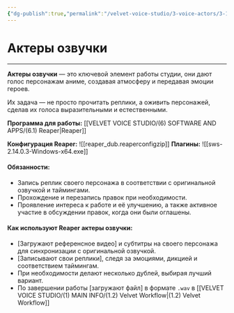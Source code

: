 ```yaml
---
{"dg-publish":true,"permalink":"/velvet-voice-studio/3-voice-actors/3-1-voice-actors/"}
---
```


# Актеры озвучки
- - -
**Актеры озвучки** — это ключевой элемент работы студии, они дают голос персонажам аниме, создавая атмосферу и передавая эмоции героев. 

Их задача — не просто прочитать реплики, а оживить персонажей, сделав их голоса выразительными и естественными. 

**Программа для работы:** [[VELVET VOICE STUDIO/(6) SOFTWARE AND APPS/(6.1) Reaper\|Reaper]]

**Конфигурация Reaper:** ![[reaper_dub.reaperconfigzip]]
**Плагины:** ![[sws-2.14.0.3-Windows-x64.exe]]
#### **Обязанности:**

- Запись реплик своего персонажа в соответствии с оригинальной озвучкой и таймингами.
- Прохождение и перезапись правок при необходимости.
- Проявление интереса к работе и её улучшению, а также активное участие в обсуждении правок, когда они были оглашены.

#### **Как используют Reaper актеры озвучки:**

- [Загружают референсное видео] и субтитры на своего персонажа для синхронизации с оригинальной озвучкой.
- [Записывают свои реплики], следя за эмоциями, дикцией и соответствием таймингам.
- При необходимости делают несколько дублей, выбирая лучший вариант.
- По завершении работы [загружают файл] в формате `.wav` в [[VELVET VOICE STUDIO/(1) MAIN INFO/(1.2) Velvet Workflow\|(1.2) Velvet Workflow]]

